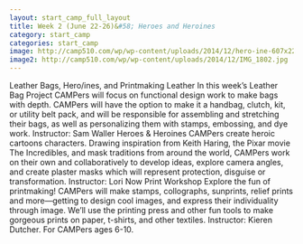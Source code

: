 ```yaml
---
layout: start_camp_full_layout
title: Week 2 (June 22-26)&#58; Heroes and Heroines
category: start_camp
categories: start_camp
image: http://camp510.com/wp/wp-content/uploads/2014/12/hero-ine-607x220.jpg
image2: http://camp510.com/wp/wp-content/uploads/2014/12/IMG_1802.jpg
---
```


Leather Bags, Hero/ines, and Printmaking Leather In this week’s Leather Bag Project CAMPers will focus on functional design work to make bags with depth. CAMPers will have the option to make it a handbag, clutch, kit, or utility belt pack, and will be responsible for assembling and stretching their bags, as well as personalizing them with stamps, embossing, and dye work. Instructor: Sam Waller Heroes & Heroines CAMPers create heroic cartoons characters. Drawing inspiration from Keith Haring, the Pixar movie The Incredibles, and mask traditions from around the world, CAMPers work on their own and collaboratively to develop ideas, explore camera angles, and create plaster masks  which will represent protection, disguise or transformation. Instructor: Lori Now Print Workshop Explore the fun of printmaking! CAMPers will make stamps, collographs, sunprints, relief prints and more—getting to design cool images, and express their individuality through image. We’ll use the printing press and other fun tools to make gorgeous prints on paper, t-shirts, and other textiles. Instructor:  Kieren Dutcher. For CAMPers ages 6-10. 